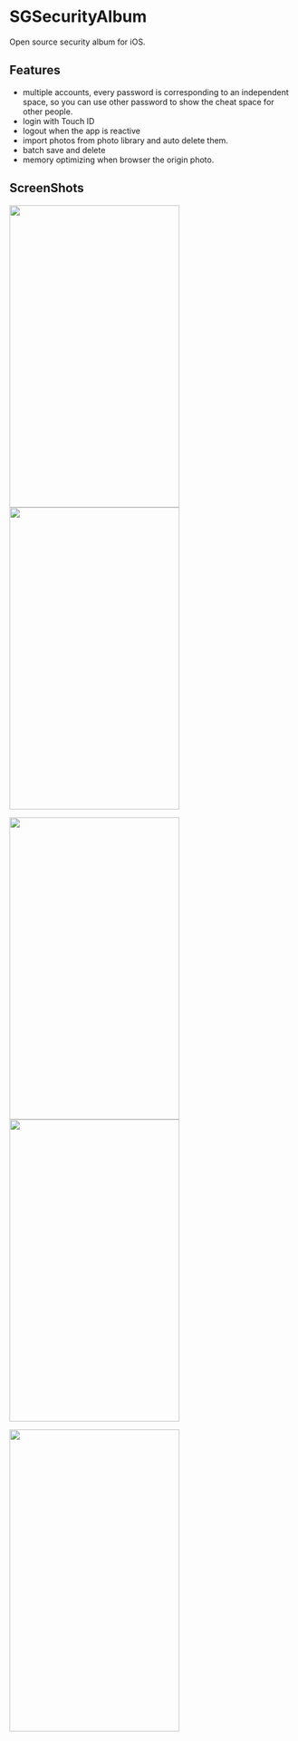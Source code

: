 # SGSecurityAlbum
Open source security album for iOS.

## Features
- multiple accounts, every password is corresponding to an independent space, so you can use other password to show the cheat space for other people.
- login with Touch ID
- logout when the app is reactive
- import photos from photo library and auto delete them.
- batch save and delete
- memory optimizing when browser the origin photo.

## ScreenShots
<p>
<img src="https://github.com/Soulghost/SGSecurityAlbum/blob/master/images/Touch_ID.PNG?raw=true" width = "300" height = "533" align=center />
<img src="https://github.com/Soulghost/SGSecurityAlbum/blob/master/images/albums.PNG?raw=true" width = "300" height = "533" align=center />
</p>
<p>
<img src="https://github.com/Soulghost/SGSecurityAlbum/blob/master/images/batch.PNG?raw=true" width = "300" height = "533" align=center />
<img src="https://github.com/Soulghost/SGSecurityAlbum/blob/master/images/delete.PNG?raw=true" width = "300" height = "533" align=center />
</p>
<p>
<img src="https://github.com/Soulghost/SGSecurityAlbum/blob/master/images/origin.PNG?raw=true" width = "300" height = "533" align=center />
</p>

